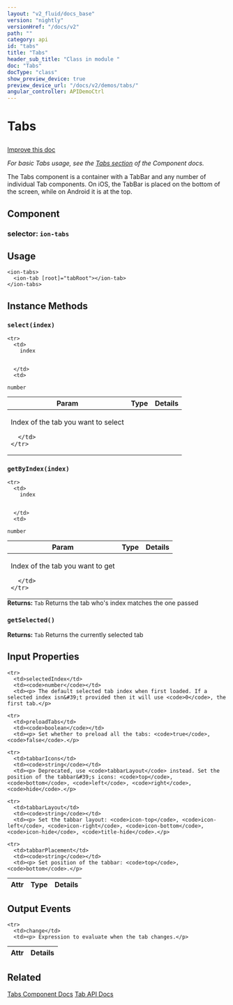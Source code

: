 ```yaml
---
layout: "v2_fluid/docs_base"
version: "nightly"
versionHref: "/docs/v2"
path: ""
category: api
id: "tabs"
title: "Tabs"
header_sub_title: "Class in module "
doc: "Tabs"
docType: "class"
show_preview_device: true
preview_device_url: "/docs/v2/demos/tabs/"
angular_controller: APIDemoCtrl 
---
```










<h1 class="api-title">


Tabs






</h1>

<a class="improve-v2-docs" href='http://github.com/driftyco/ionic/edit/2.0//home/ubuntu/ionic/ionic/components/tabs/tabs.ts#L14'>
Improve this doc
</a>






<p><em>For basic Tabs usage, see the <a href="../../../../components/#tabs">Tabs section</a>
of the Component docs.</em></p>
<p>The Tabs component is a container with a TabBar and any number of
individual Tab components. On iOS, the TabBar is placed on the bottom of
the screen, while on Android it is at the top.</p>


<h2>Component</h2>
<h3>selector: <code>ion-tabs</code></h3>
<!-- @usage tag -->

<h2>Usage</h2>

<pre><code class="lang-html">&lt;ion-tabs&gt;
  &lt;ion-tab [root]=&quot;tabRoot&quot;&gt;&lt;/ion-tab&gt;
&lt;/ion-tabs&gt;
</code></pre>




<!-- @property tags -->



<!-- instance methods on the class -->

<h2>Instance Methods</h2>

<div id="select"></div>

<h3>
<code>select(index)</code>
  

</h3>




<table class="table param-table" style="margin:0;">
  <thead>
    <tr>
      <th>Param</th>
      <th>Type</th>
      <th>Details</th>
    </tr>
  </thead>
  <tbody>
    
    <tr>
      <td>
        index
        
        
      </td>
      <td>
        
  <code>number</code>
      </td>
      <td>
        <p>Index of the tab you want to select</p>

        
      </td>
    </tr>
    
  </tbody>
</table>








<div id="getByIndex"></div>

<h3>
<code>getByIndex(index)</code>
  

</h3>




<table class="table param-table" style="margin:0;">
  <thead>
    <tr>
      <th>Param</th>
      <th>Type</th>
      <th>Details</th>
    </tr>
  </thead>
  <tbody>
    
    <tr>
      <td>
        index
        
        
      </td>
      <td>
        
  <code>number</code>
      </td>
      <td>
        <p>Index of the tab you want to get</p>

        
      </td>
    </tr>
    
  </tbody>
</table>





<div class="return-value">
<i class="icon ion-arrow-return-left"></i>
<b>Returns:</b> 
  <code>Tab</code> Returns the tab who's index matches the one passed
</div>




<div id="getSelected"></div>

<h3>
<code>getSelected()</code>
  

</h3>








<div class="return-value">
<i class="icon ion-arrow-return-left"></i>
<b>Returns:</b> 
  <code>Tab</code> Returns the currently selected tab
</div>



<!-- input methods on the class -->
<h2>Input Properties</h2>
<table class="table param-table" style="margin:0;">
  <thead>
    <tr>
      <th>Attr</th>
      <th>Type</th>
      <th>Details</th>
    </tr>
  </thead>
  <tbody>
    
    <tr>
      <td>selectedIndex</td>
      <td><code>number</code></td>
      <td><p> The default selected tab index when first loaded. If a selected index isn&#39;t provided then it will use <code>0</code>, the first tab.</p>
</td>
    </tr>
    
    <tr>
      <td>preloadTabs</td>
      <td><code>boolean</code></td>
      <td><p> Set whether to preload all the tabs: <code>true</code>, <code>false</code>.</p>
</td>
    </tr>
    
    <tr>
      <td>tabbarIcons</td>
      <td><code>string</code></td>
      <td><p> Deprecated, use <code>tabbarLayout</code> instead. Set the position of the tabbar&#39;s icons: <code>top</code>, <code>bottom</code>, <code>left</code>, <code>right</code>, <code>hide</code>.</p>
</td>
    </tr>
    
    <tr>
      <td>tabbarLayout</td>
      <td><code>string</code></td>
      <td><p> Set the tabbar layout: <code>icon-top</code>, <code>icon-left</code>, <code>icon-right</code>, <code>icon-bottom</code>, <code>icon-hide</code>, <code>title-hide</code>.</p>
</td>
    </tr>
    
    <tr>
      <td>tabbarPlacement</td>
      <td><code>string</code></td>
      <td><p> Set position of the tabbar: <code>top</code>, <code>bottom</code>.</p>
</td>
    </tr>
    
  </tbody>
</table>
<!-- output events on the class -->
<h2>Output Events</h2>
<table class="table param-table" style="margin:0;">
  <thead>
    <tr>
      <th>Attr</th>
      <th>Details</th>
    </tr>
  </thead>
  <tbody>
    
    <tr>
      <td>change</td>
      <td><p> Expression to evaluate when the tab changes.</p>
</td>
    </tr>
    
  </tbody>
</table><!-- related link -->

<h2>Related</h2>

<a href='/docs/v2/components#tabs'>Tabs Component Docs</a>
<a href='../Tab'>Tab API Docs</a><!-- end content block -->


<!-- end body block -->

